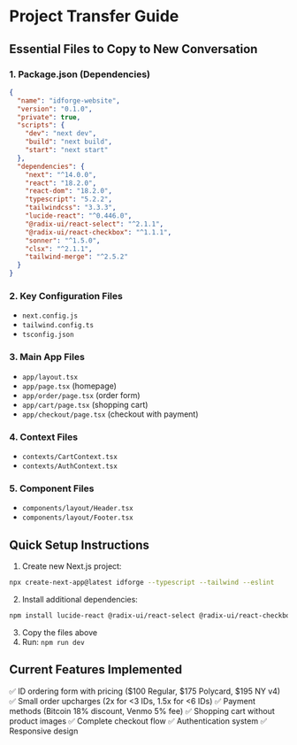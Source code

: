 # Project Transfer Guide

## Essential Files to Copy to New Conversation

### 1. Package.json (Dependencies)
```json
{
  "name": "idforge-website",
  "version": "0.1.0",
  "private": true,
  "scripts": {
    "dev": "next dev",
    "build": "next build",
    "start": "next start"
  },
  "dependencies": {
    "next": "^14.0.0",
    "react": "18.2.0",
    "react-dom": "18.2.0",
    "typescript": "5.2.2",
    "tailwindcss": "3.3.3",
    "lucide-react": "^0.446.0",
    "@radix-ui/react-select": "^2.1.1",
    "@radix-ui/react-checkbox": "^1.1.1",
    "sonner": "^1.5.0",
    "clsx": "^2.1.1",
    "tailwind-merge": "^2.5.2"
  }
}
```

### 2. Key Configuration Files
- `next.config.js`
- `tailwind.config.ts` 
- `tsconfig.json`

### 3. Main App Files
- `app/layout.tsx`
- `app/page.tsx` (homepage)
- `app/order/page.tsx` (order form)
- `app/cart/page.tsx` (shopping cart)
- `app/checkout/page.tsx` (checkout with payment)

### 4. Context Files
- `contexts/CartContext.tsx`
- `contexts/AuthContext.tsx`

### 5. Component Files
- `components/layout/Header.tsx`
- `components/layout/Footer.tsx`

## Quick Setup Instructions

1. Create new Next.js project:
```bash
npx create-next-app@latest idforge --typescript --tailwind --eslint
```

2. Install additional dependencies:
```bash
npm install lucide-react @radix-ui/react-select @radix-ui/react-checkbox sonner clsx tailwind-merge
```

3. Copy the files above
4. Run: `npm run dev`

## Current Features Implemented
✅ ID ordering form with pricing ($100 Regular, $175 Polycard, $195 NY v4)
✅ Small order upcharges (2x for <3 IDs, 1.5x for <6 IDs)
✅ Payment methods (Bitcoin 18% discount, Venmo 5% fee)
✅ Shopping cart without product images
✅ Complete checkout flow
✅ Authentication system
✅ Responsive design